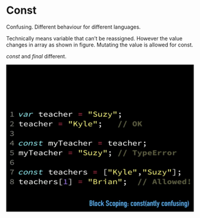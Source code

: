 # Const


Confusing.
Different behaviour for different languages.


Technically means variable that can’t be reassigned.
However the value changes in array as shown in figure.
Mutating the value is allowed for const.

_const_ and _final_ different.

![](deepimages2/8.jpeg)
